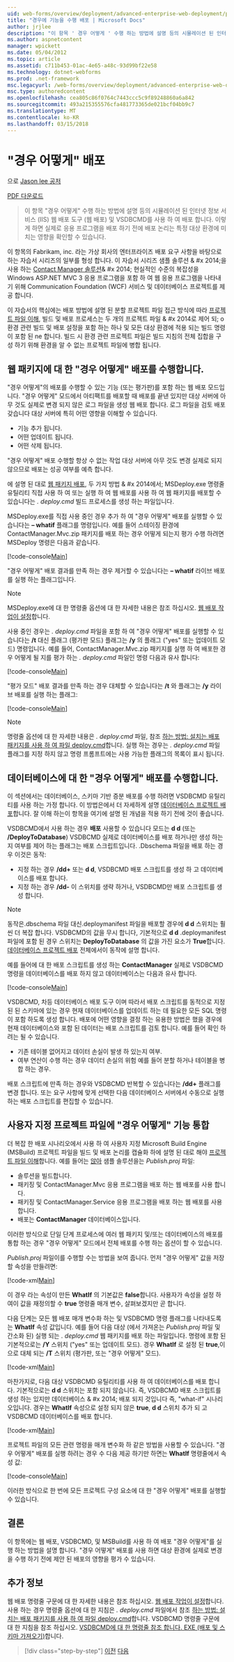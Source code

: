 ```yaml
---
uid: web-forms/overview/deployment/advanced-enterprise-web-deployment/performing-a-what-if-deployment
title: "경우에 기능을 수행 배포 | Microsoft Docs"
author: jrjlee
description: "이 항목 ' 경우 어떻게 ' 수행 하는 방법에 설명 등의 시뮬레이션 된 인터넷 정보 서비스 (IIS) 웹 배포 도구 (웹 배포) 및 V를 사용 하 여 배포..."
ms.author: aspnetcontent
manager: wpickett
ms.date: 05/04/2012
ms.topic: article
ms.assetid: c711b453-01ac-4e65-a48c-93d99bf22e58
ms.technology: dotnet-webforms
ms.prod: .net-framework
msc.legacyurl: /web-forms/overview/deployment/advanced-enterprise-web-deployment/performing-a-what-if-deployment
msc.type: authoredcontent
ms.openlocfilehash: cea805c86f0764c7443ccc5c9f89248860a6a842
ms.sourcegitcommit: 493a215355576cfa481773365de021bcf04bb9c7
ms.translationtype: MT
ms.contentlocale: ko-KR
ms.lasthandoff: 03/15/2018
---
```

<a name="performing-a-what-if-deployment"></a>"경우 어떻게" 배포
====================
으로 [Jason lee 공저](https://github.com/jrjlee)

[PDF 다운로드](https://msdnshared.blob.core.windows.net/media/MSDNBlogsFS/prod.evol.blogs.msdn.com/CommunityServer.Blogs.Components.WeblogFiles/00/00/00/63/56/8130.DeployingWebAppsInEnterpriseScenarios.pdf)

> 이 항목 "경우 어떻게" 수행 하는 방법에 설명 등의 시뮬레이션 된 인터넷 정보 서비스 (IIS) 웹 배포 도구 (웹 배포) 및 VSDBCMD를 사용 하 여 배포 합니다. 이렇게 하면 실제로 응용 프로그램을 배포 하기 전에 배포 논리는 특정 대상 환경에 미치는 영향을 확인할 수 있습니다.


이 항목의 Fabrikam, inc. 라는 가상 회사의 엔터프라이즈 배포 요구 사항을 바탕으로 하는 자습서 시리즈의 일부를 형성 합니다. 이 자습서 시리즈 샘플 솔루션 & #x 2014;을 사용 하는 [Contact Manager 솔루션](../web-deployment-in-the-enterprise/the-contact-manager-solution.md)& #x 2014; 현실적인 수준의 복잡성을 Windows ASP.NET MVC 3 응용 프로그램을 포함 하 여 웹 응용 프로그램을 나타내기 위해 Communication Foundation (WCF) 서비스 및 데이터베이스 프로젝트를 제공 합니다.

이 자습서의 핵심에는 배포 방법에 설명 된 분할 프로젝트 파일 접근 방식에 따라 [프로젝트 파일 이해](../web-deployment-in-the-enterprise/understanding-the-project-file.md), 빌드 및 배포 프로세스는 두 개의 프로젝트 파일 & #x 2014로 제어 되; o 환경 관련 빌드 및 배포 설정을 포함 하는 하나 및 모든 대상 환경에 적용 되는 빌드 명령이 포함 된 ne 합니다. 빌드 시 환경 관련 프로젝트 파일은 빌드 지침의 전체 집합을 구성 하기 위해 환경을 알 수 없는 프로젝트 파일에 병합 됩니다.

## <a name="performing-a-what-if-deployment-for-web-packages"></a>웹 패키지에 대 한 "경우 어떻게" 배포를 수행합니다.

"경우 어떻게"의 배포를 수행할 수 있는 기능 (또는 평가판)를 포함 하는 웹 배포 모드입니다. "경우 어떻게" 모드에서 아티팩트를 배포할 때 배포를 끝낸 있지만 대상 서버에 아무 것도 실제로 변경 되지 않은 로그 파일을 생성 웹 배포 합니다. 로그 파일을 검토 배포 갖습니다 대상 서버에 특히 어떤 영향을 이해할 수 있습니다.

- 기능 추가 됩니다.
- 어떤 업데이트 됩니다.
- 어떤 삭제 됩니다.

"경우 어떻게" 배포 수행할 항상 수 없는 작업 대상 서버에 아무 것도 변경 실제로 되지 않으므로 배포는 성공 여부를 예측 합니다.

에 설명 된 대로 [웹 패키지 배포](../web-deployment-in-the-enterprise/deploying-web-packages.md), 두 가지 방법 & #x 2014에서; MSDeploy.exe 명령줄 유틸리티 직접 사용 하 여 또는 실행 하 여 웹 배포를 사용 하 여 웹 패키지를 배포할 수 있습니다는 *. deploy.cmd* 빌드 프로세스를 생성 하는 파일입니다.

MSDeploy.exe를 직접 사용 중인 경우 추가 하 여 "경우 어떻게" 배포를 실행할 수 있습니다는 **– whatif** 플래그를 명령입니다. 예를 들어 스테이징 환경에 ContactManager.Mvc.zip 패키지를 배포 하는 경우 어떻게 되는지 평가 수행 하려면 MSDeploy 명령은 다음과 같습니다.


[!code-console[Main](performing-a-what-if-deployment/samples/sample1.cmd)]


"경우 어떻게" 배포 결과를 만족 하는 경우 제거할 수 있습니다는 **– whatif** 라이브 배포를 실행 하는 플래그입니다.

> [!NOTE]
> MSDeploy.exe에 대 한 명령줄 옵션에 대 한 자세한 내용은 참조 하십시오. [웹 배포 작업이 설정](https://technet.microsoft.com/library/dd569089(WS.10).aspx)합니다.


사용 중인 경우는 *. deploy.cmd* 파일을 포함 하 여 "경우 어떻게" 배포를 실행할 수 있습니다는 **/t** 대신 플래그 (평가판 모드) 플래그는 **/y** 의 플래그 ("yes" 또는 업데이트 모드) 명령입니다. 예를 들어, ContactManager.Mvc.zip 패키지를 실행 하 여 배포한 경우 어떻게 될 지를 평가 하는 *. deploy.cmd* 파일인 명령 다음과 유사 합니다:


[!code-console[Main](performing-a-what-if-deployment/samples/sample2.cmd)]


"평가 모드" 배포 결과를 만족 하는 경우 대체할 수 있습니다는 **/t** 와 플래그는 **/y** 라이브 배포를 실행 하는 플래그:


[!code-console[Main](performing-a-what-if-deployment/samples/sample3.cmd)]


> [!NOTE]
> 명령줄 옵션에 대 한 자세한 내용은 *. deploy.cmd* 파일, 참조 [하는 방법: 설치는 배포 패키지를 사용 하 여 파일 deploy.cmd](https://msdn.microsoft.com/library/ff356104.aspx)합니다. 실행 하는 경우는 *. deploy.cmd* 파일 플래그를 지정 하지 않고 명령 프롬프트에는 사용 가능한 플래그의 목록이 표시 됩니다.


## <a name="performing-a-what-if-deployment-for-databases"></a>데이터베이스에 대 한 "경우 어떻게" 배포를 수행합니다.

이 섹션에서는 데이터베이스, 스키마 기반 증분 배포를 수행 하려면 VSDBCMD 유틸리티를 사용 하는 가정 합니다. 이 방법은에서 더 자세하게 설명 [데이터베이스 프로젝트 배포](../web-deployment-in-the-enterprise/deploying-database-projects.md)합니다. 잘 이해 하는이 항목을 여기에 설명 된 개념을 적용 하기 전에 것이 좋습니다.

VSDBCMD에서 사용 하는 경우 **배포** 사용할 수 있습니다 모드는 **d d** (또는 **/DeployToDatabase**) VSDBCMD 실제로 데이터베이스를 배포 하거나만 생성 하는지 여부를 제어 하는 플래그는 배포 스크립트입니다. .Dbschema 파일을 배포 하는 경우 이것은 동작:

- 지정 하는 경우 **/dd+** 또는 **d d**, VSDBCMD 배포 스크립트를 생성 하 고 데이터베이스를 배포 합니다.
- 지정 하는 경우 **/dd-** 이 스위치를 생략 하거나, VSDBCMD만 배포 스크립트를 생성 합니다.

> [!NOTE]
> 동작은.dbschema 파일 대신.deploymanifest 파일을 배포할 경우에 **d d** 스위치는 훨씬 더 복잡 합니다. VSDBCMD의 값을 무시 합니다, 기본적으로 **d d** .deploymanifest 파일에 포함 된 경우 스위치는 **DeployToDatabase** 의 값을 가진 요소가 **True**합니다. [데이터베이스 프로젝트 배포](../web-deployment-in-the-enterprise/deploying-database-projects.md) 전체에서이 동작에 설명 합니다.


예를 들어에 대 한 배포 스크립트를 생성 하는 **ContactManager** 실제로 VSDBCMD 명령을 데이터베이스를 배포 하지 않고 데이터베이스는 다음과 유사 합니다.


[!code-console[Main](performing-a-what-if-deployment/samples/sample4.cmd)]


VSDBCMD, 차등 데이터베이스 배포 도구 이며 따라서 배포 스크립트를 동적으로 지정된 된 스키마에 있는 경우 현재 데이터베이스를 업데이트 하는 데 필요한 모든 SQL 명령이 포함 하도록 생성 합니다. 배포에 어떤 영향을 결정 하는 유용한 방법은 했을 경우에 현재 데이터베이스와 포함 된 데이터는 배포 스크립트를 검토 합니다. 예를 들어 확인 하려는 될 수 있습니다.

- 기존 테이블 없어지고 데이터 손실이 발생 하 있는지 여부.
- 여부 연산이 수행 하는 경우 데이터 손실의 위험 예를 들어 분할 하거나 테이블을 병합 하는 경우.

배포 스크립트에 만족 하는 경우와 VSDBCMD 반복할 수 있습니다는 **/dd+** 플래그를 변경 합니다. 또는 요구 사항에 맞게 선택한 다음 데이터베이스 서버에서 수동으로 실행 하는 배포 스크립트를 편집할 수 있습니다.

## <a name="integrating-what-if-functionality-into-custom-project-files"></a>사용자 지정 프로젝트 파일에 "경우 어떻게" 기능 통합

더 복잡 한 배포 시나리오에서 사용 하 여 사용자 지정 Microsoft Build Engine (MSBuild) 프로젝트 파일을 빌드 및 배포 논리를 캡슐화 하에 설명 된 대로 해야 [프로젝트 파일 이해](../web-deployment-in-the-enterprise/understanding-the-project-file.md)합니다. 예를 들어는 [않아](../web-deployment-in-the-enterprise/the-contact-manager-solution.md) 샘플 솔루션을는 *Publish.proj* 파일:

- 솔루션을 빌드합니다.
- 패키징 및 ContactManager.Mvc 응용 프로그램을 배포 하는 웹 배포를 사용 합니다.
- 패키징 및 ContactManager.Service 응용 프로그램을 배포 하는 웹 배포를 사용 합니다.
- 배포는 **ContactManager** 데이터베이스입니다.

이러한 방식으로 단일 단계 프로세스에 여러 웹 패키지 및/또는 데이터베이스의 배포를 통합 하는 경우 "경우 어떻게" 모드에서 전체 배포를 수행 하는 옵션이 할 수 있습니다.

*Publish.proj* 파일이를 수행할 수는 방법을 보여 줍니다. 먼저 "경우 어떻게" 값을 저장할 속성을 만들려면:


[!code-xml[Main](performing-a-what-if-deployment/samples/sample5.xml)]


이 경우 라는 속성이 만든 **WhatIf** 의 기본값은 **false**합니다. 사용자가 속성을 설정 하 여이 값을 재정의할 수 **true** 명령줄 매개 변수, 살펴보겠지만 곧 합니다.

다음 단계는 모든 웹 배포 매개 변수화 하는 및 VSDBCMD 명령 플래그를 나타내도록는 **WhatIf** 속성 값입니다. 예를 들어 다음 대상 (에서 가져온는 *Publish.proj* 파일 및 간소화 된) 실행 되는 *. deploy.cmd* 웹 패키지를 배포 하는 파일입니다. 명령에 포함 된 기본적으로는 **/Y** 스위치 ("yes" 또는 업데이트 모드). 경우 **WhatIf** 로 설정 된 **true**,이으로 대체 되는 **/T** 스위치 (평가판, 또는 "경우 어떻게" 모드).


[!code-xml[Main](performing-a-what-if-deployment/samples/sample6.xml)]


마찬가지로, 다음 대상 VSDBCMD 유틸리티를 사용 하 여 데이터베이스를 배포 합니다. 기본적으로는 **d d** 스위치는 포함 되지 않습니다. 즉, VSDBCMD 배포 스크립트를 생성 하는 있지만 데이터베이스 & #x 2014; 배포 되지 것입니다 즉, "what-if" 시나리오입니다. 경우는 **WhatIf** 속성으로 설정 되지 않은 **true**, **d d** 스위치 추가 되 고 VSDBCMD 데이터베이스를 배포 합니다.


[!code-xml[Main](performing-a-what-if-deployment/samples/sample7.xml)]


프로젝트 파일의 모든 관련 명령을 매개 변수화 하 같은 방법을 사용할 수 있습니다. "경우 어떻게" 배포를 실행 하려는 경우 수 다음 제공 하기만 하면는 **WhatIf** 명령줄에서 속성 값:


[!code-console[Main](performing-a-what-if-deployment/samples/sample8.cmd)]


이러한 방식으로 한 번에 모든 프로젝트 구성 요소에 대 한 "경우 어떻게" 배포를 실행할 수 있습니다.

## <a name="conclusion"></a>결론

이 항목에는 웹 배포, VSDBCMD, 및 MSBuild를 사용 하 여 배포 "경우 어떻게"를 실행 하는 방법을 설명 합니다. "경우 어떻게" 배포를 사용 하면 대상 환경에 실제로 변경을 수행 하기 전에 제안 된 배포의 영향을 평가 수 있습니다.

## <a name="further-reading"></a>추가 정보

웹 배포 명령줄 구문에 대 한 자세한 내용은 참조 하십시오. [웹 배포 작업이 설정](https://technet.microsoft.com/library/dd569089(WS.10).aspx)합니다. 사용 하는 경우 명령줄 옵션에 대 한 지침은 *. deploy.cmd* 파일에서 참조 [하는 방법: 설치는 배포 패키지를 사용 하 여 파일 deploy.cmd](https://msdn.microsoft.com/library/ff356104.aspx)합니다. VSDBCMD 명령줄 구문에 대 한 지침을 참조 하십시오. [VSDBCMD에 대 한 명령줄 참조 합니다. EXE (배포 및 스키마 가져오기)](https://msdn.microsoft.com/library/dd193283.aspx)합니다.

>[!div class="step-by-step"]
[이전](advanced-enterprise-web-deployment.md)
[다음](customizing-database-deployments-for-multiple-environments.md)
